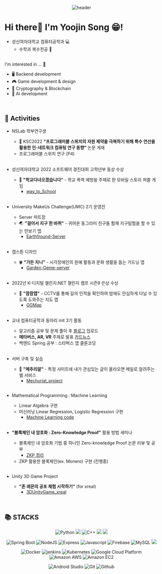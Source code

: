 <div align="center">
  
  ![header](https://capsule-render.vercel.app/api?type=Waving&color=bfcdff&height=200&section=header&text=Uzin's%20Github!&fontColor=7cacd8&fontSize=70&fontAlignY=40&animation=scaleIn)

<div align="left"> 
  
  # Hi there👋 I'm Yoojin Song 😁! 
  - 성신여자대학교 컴퓨터공학과 💻
    + 수학과 복수전공 📐
      <br><br>

  I'm interested in ... 💭
  - 🖥 Backend development 
  - 🎮 Game development & design 
  - 🔐 Cryptography & Blockchain
  - 🤖 AI development
  
<br> 
<div align=left><h2>🌟 Activities </h2></div>
 

  - NSLab 학부연구생
    + 📄 KSC2022 **"프로그래머블 스위치의 자원 제약을 극복하기 위해 특수 연산을 활용한 인-네트워크 컴퓨팅 연구 동향"** 논문 게재
    + 프로그래머블 스위치 연구 (P4)
    
    <br> 
  - 성신여자대학교 2022 소프트웨어 경진대회 고학년부 동상 수상
    + 🏫 **"학교다녀오겠습니다"** - 학교 폭력 예방을 주제로 한 모바일 스토리 퍼즐 게임
      * [way_to_School](https://github.com/yujinS0/way_to_School)

    <br> 
  - University MakeUs Challenge(UMC) 2기 운영진
    + Server 파트장 
    + 🌏 **"걸어서 지구 한 바퀴"** - 귀여운 동그라미 친구들 함께 지구탐험을 할 수 있는 만보기 앱
      * [Earth1round-Server](https://github.com/yujinS0/Earth1round-Server)
    
    
    <br> 
  - 캡스톤 디자인
    + 🍀 **"가든 지니"** - 시각장애인의 원예 활동과 문화 생활을 돕는 가드닝 앱
      * [Garden-Genie-server](https://github.com/yujinS0/server-Garden-Genie)


    <br>
  - 2022년 K-디지털 챌린지:NET 챌린지 캠프 시즌9 은상 수상
    + 🚩 **"깜깜맵"** - CCTV를 통해 길의 인적을 확인하여 밤에도 안심하게 다닐 수 있도록 도와주는 지도 앱
      * [GGMap](https://github.com/yujinS0/GG-Map)
    
    
    <br> 
  - 교내 컴퓨터공학과 동아리 init 3기 활동
    + 알고리즘 공부 및 문제 풀이 후 [블로그](https://cojelly.tistory.com/category/init%20%EC%95%8C%EA%B3%A0%EB%A6%AC%EC%A6%98) 업로드
    + **메타버스, AR, VR** 주제로 발표 [카드뉴스](https://www.instagram.com/p/CbSjL8FrwEn/?igshid=MWZjMTM2ODFkZg==)
    + 백엔드 Spring 공부 : 스타벅스 앱 클론코딩
   
    <br> 
  - 서버 구축 및 실습
    + 🐣 **"메추리알"** - 특정 사이트에 내가 관심있는 글이 올라오면 메일로 알려주는 웹 서비스
      * [Mechurial_project](https://github.com/yujinS0/Mechurial_project)

    <br> 
  - Mathematical Programming : Machine Learning
    + Linear Algebra 구현
    + 머신러닝 Linear Regression, Logistic Regression 구현
      * [Machine Learning code](https://github.com/yujinS0/Mathematical_Programming)

    <br> 
  - **"블록체인 내 암호화 : Zero-Knowledge Proof"** 활용 방법 세미나
    + 블록체인 내 암호화 기법 중 하나인 Zero-knowledge Proof 논문 리뷰 및 공부
      * [ZKP 정리](https://cojelly.tistory.com/category/Zero-Knowledge%20Proof)
    + ZKP 활용한 블록체인(ex. Monero) 구현 (진행중)

    <br> 
  - Unity 3D Game Project
    + **"존 레몬의 공포 체험 시작하기"** (for xreal)
      * [3DUnityGame_xreal](https://github.com/yujinS0/3DUnityGame_xreal)

  
</div>
<br> 
<div align=left><h2>📚 STACKS</h2></div>

<div align=center> 
  
  ![Python](http://img.shields.io/badge/-Python-3776ab?style=for-the-badge&logo=Python&logoColor=white) 
  <img src="https://img.shields.io/badge/C-00599C?style=for-the-badge&logo=C&logoColor=white"/> 
  ![C++](http://img.shields.io/badge/-C++-00599c?style=for-the-badge&logo=C%2B%2B&logoColor=white)
  <img src="https://img.shields.io/badge/java-007396?style=for-the-badge&logo=java&logoColor=white">
  <img src="https://img.shields.io/badge/c%23-%23239120.svg?style=for-the-badge&logo=c-sharp&logoColor=white"/>

  ![Spring Boot](http://img.shields.io/badge/-Spring_Boot-6DB33F?style=for-the-badge&logo=spring&logoColor=white)
  ![NodeJS](http://img.shields.io/badge/-Node.js-333?style=for-the-badge&logo=Node.js)
  ![Express](http://img.shields.io/badge/-Express-000000?style=for-the-badge&logo=Express&logoColor=white)
  ![Javascript](http://img.shields.io/badge/-Javascript-f7e018?style=for-the-badge&logo=javascript&logoColor=black) 
  ![Firebase](http://img.shields.io/badge/-Firebase-2C384A?style=for-the-badge&logo=firebase)
  ![MySQL](https://img.shields.io/badge/MySQL-4479A1?style=for-the-badge&logo=MySQL&logoColor=white)
  <img src="https://img.shields.io/badge/flask-000000?style=for-the-badge&logo=flask&logoColor=white">
  
  ![Docker](http://img.shields.io/badge/-Docker-2496ED?style=for-the-badge&logo=Docker&logoColor=white)
  ![jenkins](http://img.shields.io/badge/-Jenkins-D24939?style=for-the-badge&logo=Jenkins&logoColor=white)
  ![Kubernetes](http://img.shields.io/badge/-Kubernetes-326CE5?style=for-the-badge&logo=Kubernetes&logoColor=white)
  ![Google Cloud Platform](http://img.shields.io/badge/-Google_Cloud_Platform-34ab53?style=for-the-badge&logo=GoogleCloud)
  ![Amazon AWS](http://img.shields.io/badge/-Amazon_AWS-232F3E?style=for-the-badge&logo=AmazonAWS)
  ![Amazon EC2](http://img.shields.io/badge/-Amazon_EC2-FF9900?style=for-the-badge&logo=Amazon%20EC2&logoColor=white)
  
  
  ![Android Studio](http://img.shields.io/badge/-Android_Studio-3DDC84?style=for-the-badge&logo=Android%20Studio&logoColor=white)
  ![Git](http://img.shields.io/badge/-Git-f05032?style=for-the-badge&logo=Git&logoColor=white)
  ![Github](http://img.shields.io/badge/-Github-181717?style=for-the-badge&logo=Github&logoColor=white)
  
</div>

</div>
